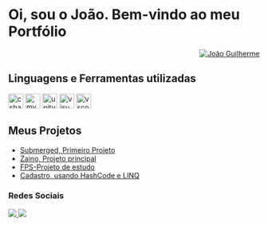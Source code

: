 <h1>Oi, sou o João. Bem-vindo ao meu Portfólio</h1>
<div align="right">
  <a href="https://github.com/JoaoGuilhermeSPP">
    <img src="https://github-readme-stats.vercel.app/api?username=JoaoGuilhermeSPP&show_icons=true&theme=transparent" alt="João Guilherme">
  </a>
</div>
<h2>Linguagens e Ferramentas utilizadas</h2>

<div align = "left">
<img src="https://cdn.jsdelivr.net/gh/devicons/devicon/icons/csharp/csharp-original.svg" height="30" alt="csharp logo" />
<img src="https://cdn.jsdelivr.net/gh/devicons/devicon/icons/mysql/mysql-original-wordmark.svg" height="30" alt="mysql logo" />
<img src="https://cdn.jsdelivr.net/gh/devicons/devicon/icons/unity/unity-original.svg" height="30" alt="unity logo" />
<img src="https://cdn.jsdelivr.net/gh/devicons/devicon/icons/visualstudio/visualstudio-plain.svg" height="30" alt="visualstudio logo" />
<img src="https://cdn.jsdelivr.net/gh/devicons/devicon/icons/vscode/vscode-original.svg" height="30" alt="vscode logo" />
</div>

<h2>Meus Projetos</h2>
<ul>
  <li><a href = "https://github.com/JoaoGuilhermeSPP/Submerged"> Submerged, Primeiro Projeto</a></li>
  <li><a href = "https://github.com/JoaoGuilhermeSPP/Projeto"> Zaino, Projeto principal</a></li>
  <li><a href = "[https://github.com/JoaoGuilhermeSPP/Cadastro-de-Pessoas-HashCode](https://github.com/JoaoGuilhermeSPP/CursoFPS)">FPS-Projeto de estudo</a></li>
  <li><a href = "[https://github.com/JoaoGuilhermeSPP/CursoFPS](https://github.com/JoaoGuilhermeSPP/Cadastro-de-Pessoas-HashCode)"> Cadastro, usando HashCode e LINQ</a></li>
 
</ul>

<h3>Redes Sociais</h3>
  <div align="left">
  <a href="https://www.instagram.com/joaoguilherme.pinheirobjj" target="_blank">
  <img src="https://img.shields.io/badge/Instagram-E4405F?style=for-the-badge&logo=instagram&logoColor=white"  />
  </a>
  <a href="https://www.linkedin.com/in/jo%C3%A3o-guilherme-pinheiro-062589233/" target="_blank">
  <img src="https://img.shields.io/badge/LinkedIn-0077B5?style=for-the-badge&logo=linkedin&logoColor=white"  />
  </a>
  </div>
